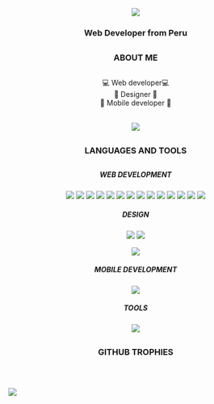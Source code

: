<p align="center">
  <img src="https://i.imgur.com/FJloijw.png">
</p>

<h3 align="center">Web Developer from Peru</h3>

##

<h3 align="center">ABOUT ME</h3>

## 

<div align ="center">
💻 Web developer💻 <br>
🎨 Designer 🎨 <br>
📱 Mobile developer 📱 <br>
</div>
<br>

<p align="center">
  <a href="mailto:lauraluque1215@hotmail.com" target="blank">
    <img src="https://img.shields.io/badge/Gmail-ed91a2?style=for-the-badge&logo=gmail&logoColor=white"/>
  </a>
</p>


##

<h3 align="center">LANGUAGES AND TOOLS</h3>

##

<p align="center">
  <h5 align="center">WEB DEVELOPMENT</h5>
  <p align="center">
    <img src="https://img.shields.io/badge/firebase-fea612?style=for-the-badge&logo=firebase&logoColor=white" />
    <img src="https://img.shields.io/badge/mysql-4479A1.svg?style=for-the-badge&logo=mysql&logoColor=white" />
    <img src="https://img.shields.io/badge/wordpress-0073aa.svg?style=for-the-badge&logo=wordpress&logoColor=white" />
    <img src="https://img.shields.io/badge/HTML-e14e1d?style=for-the-badge&logo=html5&logoColor=white" />
    <img src="https://img.shields.io/badge/CSS-0277bd?&style=for-the-badge&logo=css3&logoColor=white" />
    <img src="https://img.shields.io/badge/JavaScript-323330?style=for-the-badge&logo=javascript&logoColor=F7DF1E" />
    <img src="https://img.shields.io/badge/TypeScript-007ACC?style=for-the-badge&logo=typescript&logoColor=white" />
    <img src="https://img.shields.io/badge/PHP-777BB4?style=for-the-badge&logo=php&logoColor=white" />
    <img src="https://img.shields.io/badge/React-20232A?style=for-the-badge&logo=react&logoColor=61DAFB" />
    <img src="https://img.shields.io/badge/Bootstrap-7c12f9?style=for-the-badge&logo=bootstrap&logoColor=white" />
    <img src="https://img.shields.io/badge/Python-14354C?style=for-the-badge&logo=python&logoColor=white" />
    <img src="https://img.shields.io/badge/Java-ED8B00?style=for-the-badge&logo=openjdk&logoColor=white" />
    <img src="https://img.shields.io/badge/PostgreSQL-366693?&style=for-the-badge&logo=PostgreSQL&logoColor=white" />
    <img src="https://img.shields.io/badge/Netlify-00C7B7?style=for-the-badge&logo=netlify&logoColor=white" />
  </p>


  <h5 align="center">DESIGN</h5>
  <p align="center">
    <img src="https://img.shields.io/badge/Canva-04bbcd.svg?style=for-the-badge&logo=Canva&logoColor=white" />
     <img src="https://img.shields.io/badge/Krita-fc52e9.svg?style=for-the-badge&logo=Krita&logoColor=white" />
  </p>

  <p align="center">
    <img src="https://skillicons.dev/icons?i=photoshop,illustrator,figma&theme=dark" />
  </p>

  <h5 align="center">MOBILE DEVELOPMENT</h5>
  <p align="center">
    <img src="https://img.shields.io/badge/Android-3DDC84?style=for-the-badge&logo=android&logoColor=white" />
  </p>

  <h5 align="center">TOOLS</h5>
  <p align="center">
    <img src="https://skillicons.dev/icons?i=notion,git,eclipse,androidstudio,vscode,npm,vite&theme=dark" />
  </p>
</p>


##

<h3 align="center">GITHUB TROPHIES</h3>

## 

<br>

<p align="center">
  
  ![](https://github-profile-trophy.vercel.app/?username=MiauraDev&theme=darcula&no-frame=false&no-bg=true&margin-w=4)
  
</p>


## 

<br>
